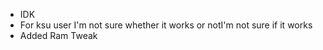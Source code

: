 - IDK
- For ksu user I'm not sure whether it works or notI'm not sure if it works  
- Added Ram Tweak